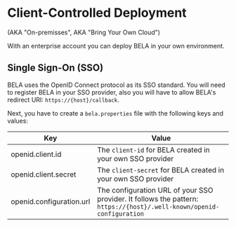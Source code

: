 # Client-Controlled Deployment
(AKA "On-premisses", AKA "Bring Your Own Cloud")

With an enterprise account you can deploy BELA in your own environment.

## Single Sign-On (SSO)

BELA uses the OpenID Connect protocol as its SSO standard. You will need to register BELA in your SSO provider, also you will have to allow BELA's redirect URI: `https://{host}/callback`.

Next, you have to create a `bela.properties` file with the following keys and values:

|Key|Value|
|---|-----|
| openid.client.id | The `client-id` for BELA created in your own SSO provider
| openid.client.secret | The `client-secret` for BELA created in your own SSO provider
| openid.configuration.url | The configuration URL of your SSO provider. It follows the pattern: `https://{host}/.well-known/openid-configuration`
